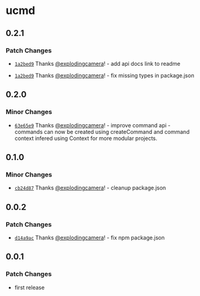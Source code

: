 # ucmd

## 0.2.1

### Patch Changes

- [`1a2bed9`](https://github.com/explodingcamera/esm/commit/1a2bed92806690fe6bd2eba714c81d05d4d725c8) Thanks [@explodingcamera](https://github.com/explodingcamera)! - add api docs link to readme

- [`1a2bed9`](https://github.com/explodingcamera/esm/commit/1a2bed92806690fe6bd2eba714c81d05d4d725c8) Thanks [@explodingcamera](https://github.com/explodingcamera)! - fix missing types in package.json

## 0.2.0

### Minor Changes

- [`63e65e9`](https://github.com/explodingcamera/esm/commit/63e65e9d54fa435c73ce7159c74c9098fd0d8d01) Thanks [@explodingcamera](https://github.com/explodingcamera)! - improve command api - commands can now be created using createCommand and command context infered using Context<T extends Command> for more modular projects.

## 0.1.0

### Minor Changes

- [`cb24d87`](https://github.com/explodingcamera/esm/commit/cb24d87d3027b6da3477a2ab8eb7e9fe79ba5656) Thanks [@explodingcamera](https://github.com/explodingcamera)! - cleanup package.json

## 0.0.2

### Patch Changes

- [`d14a9ac`](https://github.com/explodingcamera/esm/commit/d14a9accdcd602695ca97ad3189247a5c19545b5) Thanks [@explodingcamera](https://github.com/explodingcamera)! - fix npm package.json

## 0.0.1

### Patch Changes

- first release

